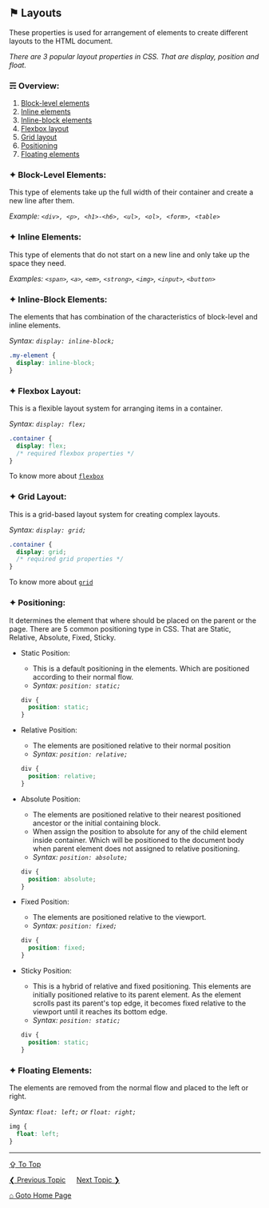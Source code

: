 ## &#9873; Layouts
These properties is used for arrangement of elements to create different layouts to the HTML document.

*There are 3 popular layout properties in CSS. That are display, position and float.*

### &#9780; Overview:
1. [Block-level elements](#-block-level-elements)
2. [Inline elements](#-inline-elements)
3. [Inline-block elements](#-inline-block-elements)
4. [Flexbox layout](#-flexbox-layout)
5. [Grid layout](#-grid-layout)
6. [Positioning](#-positioning)
7. [Floating elements](#-floating-elements)

### &#10022; Block-Level Elements:
This type of elements take up the full width of their container and create a new line after them.

*Example: `<div>, <p>, <h1>-<h6>, <ul>, <ol>, <form>, <table>`*

### &#10022; Inline Elements:
This type of elements that do not start on a new line and only take up the space they need.

*Examples: `<span>`, `<a>`, `<em>`, `<strong>`, `<img>`, `<input>`, `<button>`*

### &#10022; Inline-Block Elements:
The elements that has combination of the characteristics of block-level and inline elements.

*Syntax: `display: inline-block;`*

```css
.my-element {
  display: inline-block;
}
```

### &#10022; Flexbox Layout:
This is a flexible layout system for arranging items in a container.

*Syntax: `display: flex;`*

```css
.container {
  display: flex;
  /* required flexbox properties */
}
```

To know more about [`flexbox`](./css-flexbox.md)

### &#10022; Grid Layout:
This is a grid-based layout system for creating complex layouts.

*Syntax: `display: grid;`*

```css
.container {
  display: grid;
  /* required grid properties */
}
```

To know more about [`grid`](./css-grid.md)

### &#10022; Positioning:
It determines the element that where should be placed on the parent or the page. There are 5 common positioning type in CSS. That are Static, Relative, Absolute, Fixed, Sticky.

- Static Position:
  - This is a default positioning in the elements. Which are positioned according to their normal flow.
  - *Syntax: `position: static;`*
  
  ```css
  div {
    position: static;
  }
  ```

- Relative Position:
  - The elements are positioned relative to their normal position
  - *Syntax: `position: relative;`*
  
  ```css
  div {
    position: relative;
  }
  ```

- Absolute Position:
  - The elements are positioned relative to their nearest positioned ancestor or the initial containing block.
  - When assign the position to absolute for any of the child element inside container. Which will be positioned to the document body when parent element does not assigned to relative positioning.
  - *Syntax: `position: absolute;`*
  
  ```css
  div {
    position: absolute;
  }
  ```

- Fixed Position:
  - The elements are positioned relative to the viewport.
  - *Syntax: `position: fixed;`*
  
  ```css
  div {
    position: fixed;
  }
  ```

- Sticky Position:
  - This is a hybrid of relative and fixed positioning. This elements are initially positioned relative to its parent element. As the element scrolls past its parent's top edge, it becomes fixed relative to the viewport until it reaches its bottom edge.
  - *Syntax: `position: static;`*
  
  ```css
  div {
    position: static;
  }
  ```

### &#10022; Floating Elements:
The elements are removed from the normal flow and placed to the left or right.

*Syntax: `float: left;` or `float: right;`*

```css
img {
  float: left;
}
```

---
[&#8682; To Top](#-layouts)

[&#10094; Previous Topic](../docs/color-and-background.md) &emsp; [Next Topic &#10095;](../docs/borders-and-outlines.md)

[&#8962; Goto Home Page](../README.md)
